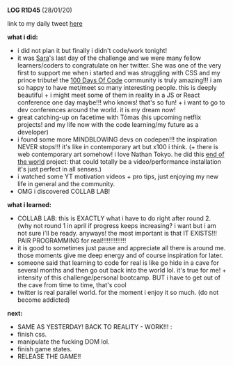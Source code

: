 **LOG R1D45** (28/01/20)

link to my daily tweet [here](https://twitter.com/Nightcoder2/status/1222037339985281024)

**what i did:**

- i did not plan it but finally i didn't code/work tonight! 
- it was [Sara](https://twitter.com/DetentionTech)'s last day of the challenge and we were many fellow learners/coders to congratulate on her twitter. She was one of the very first to support me when i started and was struggling with CSS and my prince tribute! 
the [100 Days Of Code](https://www.100daysofcode.com/) community is truly amazing!!! i am so happy to have met/meet so many interesting people. this is deeply beautiful + i might meet some of them in reality in a JS or React conference one day maybe!!! who knows! that's so fun! + i want to go to dev conferences around the world. it is my dream now!
- great catching-up on facetime with Tómas (his upcoming netflix projects! and my life now with the code learning/my future as a developer) 
- i found some more MINDBLOWING devs on codepen!!! the inspiration NEVER stops!!! it's like in contemporary art but x100 i think. (+ there is web contemporary art somehow! i love Nathan Tokyo. he did this [end of the world](http://eotw.nathan.tokyo/) project: that could totally be a video/performance installation it's just perfect in all senses.)
- i watched some YT  motivation videos + pro tips, just enjoying my new life in general and the community.
- OMG i discovered COLLAB LAB!

**what i learned:**

- COLLAB LAB: this is EXACTLY what i have to do right after round 2. (why not round 1 in april if progress keeps increasing? 
i want but i am not sure i'll be ready. anyways! the most important is that IT EXISTS!!! PAIR PROGRAMMING  for real!!!!!!!!!!!!!! 
- it is good to sometimes just pause and appreciate all there is around me. those moments give me deep energy and of course inspiration for later.
- someone said that learning to code for real is like go hide in a cave for several months and then go out back into the world lol. it's true for me! + intensity of this challenge/personal bootcamp. BUT i have to get out of the cave from time to time, that's cool 
- twitter is real parallel world. for the moment i enjoy it so much. (do not become addicted)

**next:**

- SAME AS YESTERDAY! BACK TO REALITY - WORK!!! :
- finish css.
- manipulate the fucking DOM lol.
- finish game states.
- RELEASE THE GAME!!
